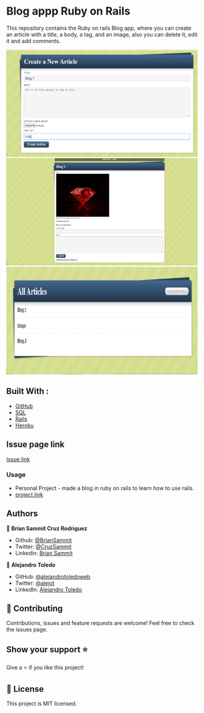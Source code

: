 # Blog appp Ruby on Rails

This repository contains the Ruby on rails Blog app, where you can create an article with a title, a body, a tag, and an image, also you can delete it, edit it and add comments.

![screenshot](screen1.png)
![screenshot](screen2.png)
![screenshot](screen3.png)

## Built With :

- [GitHub](https://github.com/)
- [SQL](https://sqlzoo.net/wiki/SQL_Tutorial)
- [Rails](https://rubyonrails.org/)
- [Heroku](https://dashboard.heroku.com/)

## Issue page link

[Issue link](https://github.com/BrianSammit/Rails_blog/issues)

### Usage

- Personal Project - made a blog in ruby on rails to learn how to use rails.
- [project link](https://polar-oasis-70777.herokuapp.com/articles)

## Authors

👤 **Brian Sammit Cruz Rodriguez**

- Github: [@BrianSammit](https://github.com/BrianSammit)
- Twitter: [@CruzSammit](https://twitter.com/CruzSammit)
- Linkedin: [Brian Sammit](https://www.linkedin.com/in/brian-sammit-cruz-rodriguez-5877551a8/)

👤 **Alejandro Toledo**

- GitHub: [@alejandrotoledoweb](https://github.com/alejandrotoledoweb)
- Twitter: [@alejot](https://twitter.com/alejot)
- LinkedIn: [Alejandro Toledo](https://www.linkedin.com/in/alejandro-toledo-3b444b109/)

## 🤝 Contributing

Contributions, issues and feature requests are welcome!
Feel free to check the issues page.

## Show your support ⭐️

Give a ⭐️ if you like this project!

## 📝 License

This project is MIT licensed.
